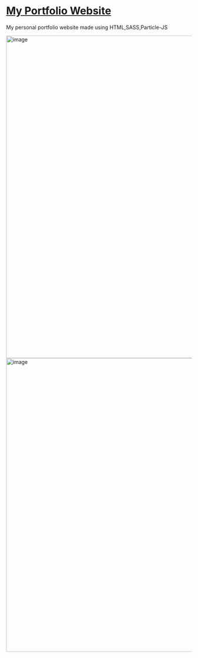 # <a href="https://tanusha-portfolio-main.netlify.app/" target="_blank">My Portfolio Website</a>

My personal portfolio website made using HTML,SASS,Particle-JS

<img width="1892" height="872" alt="image" src="https://github.com/user-attachments/assets/e97d973f-d5fa-4079-aa59-0a062b577a91" />
<img width="1893" height="794" alt="image" src="https://github.com/user-attachments/assets/ab06673f-df6b-4769-bb18-368f695b4eac" />

